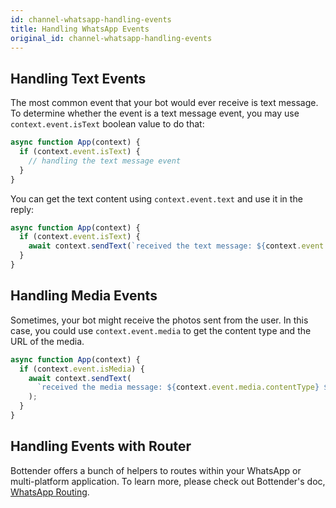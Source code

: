 ```yaml
---
id: channel-whatsapp-handling-events
title: Handling WhatsApp Events
original_id: channel-whatsapp-handling-events
---
```


## Handling Text Events

The most common event that your bot would ever receive is text message. To determine whether the event is a text message event, you may use `context.event.isText` boolean value to do that:

```js
async function App(context) {
  if (context.event.isText) {
    // handling the text message event
  }
}
```

You can get the text content using `context.event.text` and use it in the reply:

```js
async function App(context) {
  if (context.event.isText) {
    await context.sendText(`received the text message: ${context.event.text}`);
  }
}
```

## Handling Media Events

Sometimes, your bot might receive the photos sent from the user. In this case, you could use `context.event.media` to get the content type and the URL of the media.

```js
async function App(context) {
  if (context.event.isMedia) {
    await context.sendText(
      `received the media message: ${context.event.media.contentType} ${context.event.media.url}`
    );
  }
}
```

## Handling Events with Router

Bottender offers a bunch of helpers to routes within your WhatsApp or multi-platform application. To learn more, please check out Bottender's doc, [WhatsApp Routing](channel-whatsapp-routing.md).
